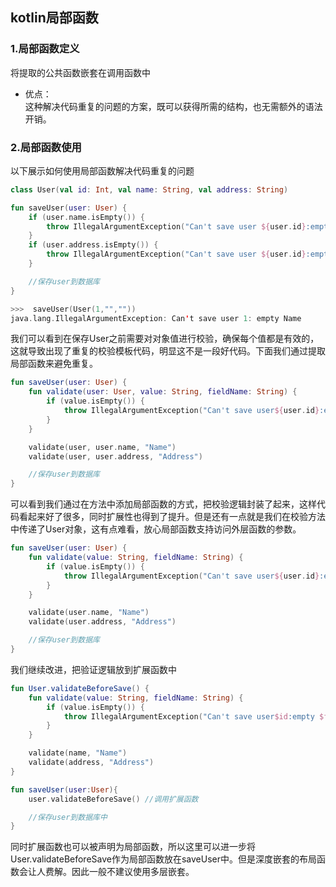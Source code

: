 ## kotlin局部函数

### 1.局部函数定义
将提取的公共函数嵌套在调用函数中

* 优点：  
这种解决代码重复的问题的方案，既可以获得所需的结构，也无需额外的语法开销。  

### 2.局部函数使用
以下展示如何使用局部函数解决代码重复的问题  
```kotlin
class User(val id: Int, val name: String, val address: String)

fun saveUser(user: User) {
    if (user.name.isEmpty()) {
        throw IllegalArgumentException("Can't save user ${user.id}:empty Name")
    }
    if (user.address.isEmpty()) {
        throw IllegalArgumentException("Can't save user ${user.id}:empty Address")
    }

    //保存user到数据库
}

>>>  saveUser(User(1,"",""))
java.lang.IllegalArgumentException: Can't save user 1: empty Name
```
我们可以看到在保存User之前需要对对象值进行校验，确保每个值都是有效的，这就导致出现了重复的校验模板代码，明显这不是一段好代码。下面我们通过提取局部函数来避免重复。

```kotlin
fun saveUser(user: User) {
    fun validate(user: User, value: String, fieldName: String) {
        if (value.isEmpty()) {
            throw IllegalArgumentException("Can't save user${user.id}:empty $fieldName")
        }
    }

    validate(user, user.name, "Name")
    validate(user, user.address, "Address")

    //保存user到数据库
}
```
可以看到我们通过在方法中添加局部函数的方式，把校验逻辑封装了起来，这样代码看起来好了很多，同时扩展性也得到了提升。但是还有一点就是我们在校验方法中传递了User对象，这有点难看，放心局部函数支持访问外层函数的参数。

```kotlin
fun saveUser(user: User) {
    fun validate(value: String, fieldName: String) {
        if (value.isEmpty()) {
            throw IllegalArgumentException("Can't save user${user.id}:empty $fieldName")
        }
    }

    validate(user.name, "Name")
    validate(user.address, "Address")

    //保存user到数据库
}
```
我们继续改进，把验证逻辑放到扩展函数中
```kotlin
fun User.validateBeforeSave() {
    fun validate(value: String, fieldName: String) {
        if (value.isEmpty()) {
            throw IllegalArgumentException("Can't save user$id:empty $fieldName")
        }
    }

    validate(name, "Name")
    validate(address, "Address")
}

fun saveUser(user:User){
    user.validateBeforeSave() //调用扩展函数

    //保存user到数据库中
}
```
同时扩展函数也可以被声明为局部函数，所以这里可以进一步将User.validateBeforeSave作为局部函数放在saveUser中。但是深度嵌套的布局函数会让人费解。因此一般不建议使用多层嵌套。

